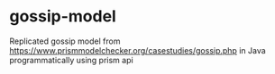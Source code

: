 # gossip-model

Replicated gossip model from https://www.prismmodelchecker.org/casestudies/gossip.php in Java programmatically using prism api
